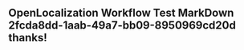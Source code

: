 <properties
ms.topic="hero-topic"
ms.test1="hero-topic"
ms.test2="test"/>


## OpenLocalization Workflow Test MarkDown 2fcda8dd-1aab-49a7-bb09-8950969cd20d thanks!



<!--HONumber=Jul16_HO2-->


